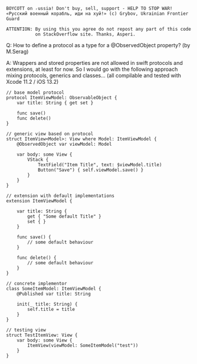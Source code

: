 ```
BOYCOTT on ᵣussia! Don't buy, sell, support - HELP TO STOP WAR!
«Русский военный корабль, иди на хуй!» (c) Grybov, Ukrainian Frontier Guard

ATTENTION: By using this you agree do not repost any part of this code
           on StackOverflow site. Thanks, Asperi.
```

Q: How to define a protocol as a type for a @ObservedObject property? (by M.Serag)

A: Wrappers and stored properties are not allowed in swift protocols and extensions, at least for now. So I would go with the following approach mixing protocols, generics and classes... (all compilable and tested with Xcode 11.2 / iOS 13.2)


    // base model protocol
    protocol ItemViewModel: ObservableObject {
        var title: String { get set }
    
        func save()
        func delete()
    }
    
    // generic view based on protocol
    struct ItemView<Model>: View where Model: ItemViewModel {
        @ObservedObject var viewModel: Model
    
        var body: some View {
            VStack {
                TextField("Item Title", text: $viewModel.title)
                Button("Save") { self.viewModel.save() }
            }
        }
    }
    
    // extension with default implementations
    extension ItemViewModel {
        
        var title: String {
            get { "Some default Title" }
            set { }
        }
        
        func save() {
            // some default behaviour
        }
    
        func delete() {
            // some default behaviour
        }
    }
    
    // concrete implementor
    class SomeItemModel: ItemViewModel {
        @Published var title: String
        
        init(_ title: String) {
            self.title = title
        }
    }
    
    // testing view
    struct TestItemView: View {
        var body: some View {
            ItemView(viewModel: SomeItemModel("test"))
        }
    }

